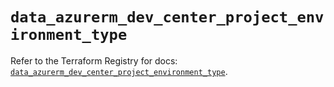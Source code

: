 # `data_azurerm_dev_center_project_environment_type`

Refer to the Terraform Registry for docs: [`data_azurerm_dev_center_project_environment_type`](https://registry.terraform.io/providers/hashicorp/azurerm/4.43.0/docs/data-sources/dev_center_project_environment_type).
